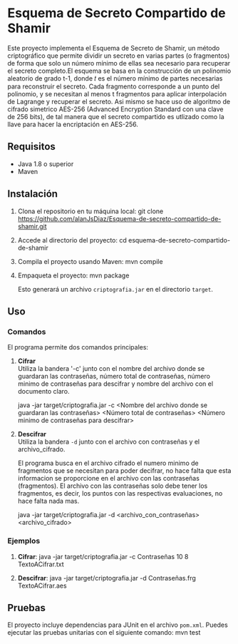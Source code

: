 # Esquema de Secreto Compartido de Shamir
Este proyecto implementa el Esquema de Secreto de Shamir, un método criptográfico que permite dividir un secreto en varias partes (o fragmentos)
de forma que solo un número mínimo de ellas sea necesario para recuperar el secreto completo.El esquema se basa en la construcción de un polinomio
aleatorio de grado t-1, donde 𝑡 es el número mínimo de partes necesarias para reconstruir el secreto.
Cada fragmento corresponde a un punto del polinomio, y se necesitan al menos t fragmentos para aplicar interpolación de Lagrange y recuperar el secreto.
Asi mismo se hace uso de algoritmo de cifrado simetrico AES-256 (Advanced Encryption Standard con una clave de 256 bits), de tal manera que el secreto 
compartido es utlizado como la llave para hacer la encriptación en AES-256.


## Requisitos
- Java 1.8 o superior
- Maven

## Instalación
1. Clona el repositorio en tu máquina local:
   git clone https://github.com/alanJsDiaz/Esquema-de-secreto-compartido-de-shamir.git

2. Accede al directorio del proyecto:
   cd esquema-de-secreto-compartido-de-shamir


3. Compila el proyecto usando Maven:
   mvn compile

4. Empaqueta el proyecto:
   mvn package

   Esto generará un archivo `criptografia.jar` en el directorio `target`.

## Uso

### Comandos

El programa permite dos comandos principales:

1. **Cifrar**  
   Utiliza la bandera '-c' junto con el nombre del archivo donde se guardaran las contraseñas, número total de contraseñas, número minimo de contraseñas para descifrar y nombre del archivo con el documento claro.

   java -jar target/criptografia.jar -c <Nombre del archivo donde se guardaran las contraseñas> <Número total de contraseñas> <Número minimo de contraseñas para descifrar> <Nombre del archivo con el documento claro>


2. **Descifrar**  
   Utiliza la bandera `-d` junto con el archivo con contraseñas y el archivo_cifrado.

   
   El programa busca en el archivo cifrado el numero minimo de fragmentos que se necesitan para poder decifrar, no hace falta que esta informacion se proporcione en el archivo con las contraseñas (fragmentos).
   El archivo con las contraseñas solo debe tener los fragmentos, es decir, los puntos con las respectivas evaluaciones, no hace falta nada mas.

   java -jar target/criptografia.jar -d <archivo_con_contraseñas> <archivo_cifrado>


### Ejemplos
1. **Cifrar**:
   java -jar target/criptografia.jar -c Contraseñas 10 8 TextoACifrar.txt

2. **Descifrar**:
   java -jar target/criptografia.jar -d Contraseñas.frg TextoACifrar.aes

## Pruebas
El proyecto incluye dependencias para JUnit en el archivo `pom.xml`. Puedes ejecutar las pruebas unitarias con el siguiente comando:
    mvn test
